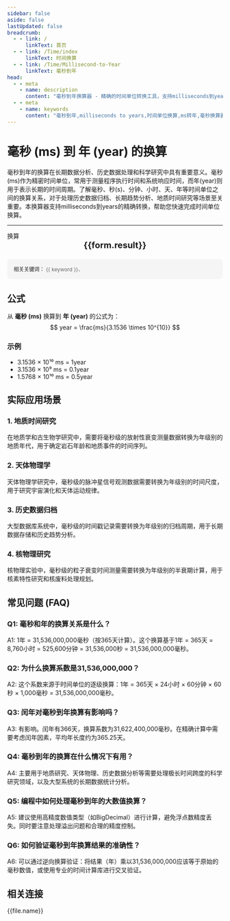 ```yaml
---
sidebar: false
aside: false
lastUpdated: false
breadcrumb:
  - - link: /
      linkText: 首页
  - - link: /Time/index
      linkText: 时间换算
  - - link: /Time/Millisecond-to-Year
      linkText: 毫秒到年
head:
  - - meta
    - name: description
      content: "毫秒到年换算器 - 精确的时间单位转换工具，支持milliseconds到years的快速换算。适用于长期数据分析、历史数据处理、科学研究等场景，提供毫秒(ms)、秒(s)、分钟、小时、天、年等时间单位的换算关系和实际应用指导。"
  - - meta
    - name: keywords
      content: "毫秒到年,milliseconds to years,时间单位换算,ms转年,毫秒换算器,年换算,时间转换,长期数据分析,历史数据处理,科学研究,毫秒符号,时间单位,milliseconds,years,时间测量,精密计时,年度统计,长期趋势分析"
---
```

# 毫秒 (ms) 到 年 (year) 的换算

毫秒到年的换算在长期数据分析、历史数据处理和科学研究中具有重要意义。毫秒(ms)作为精密时间单位，常用于测量程序执行时间和系统响应时间，而年(year)则用于表示长期的时间周期。了解毫秒、秒(s)、分钟、小时、天、年等时间单位之间的换算关系，对于处理历史数据归档、长期趋势分析、地质时间研究等场景至关重要。本换算器支持milliseconds到years的精确转换，帮助您快速完成时间单位换算。

---
<script setup>
import { onMounted, reactive, inject, ref } from 'vue'
import { NButton,NForm ,NFormItem,NInput,NInputNumber,NSelect,NCard,useMessage,NGrid ,NGi  } from 'naive-ui'
import { defineClientComponent } from 'vitepress'
import { Time } from '../../files';

const seoKey = [
  '毫秒到年','毫秒到年的换算','毫秒到年的转换','毫秒到年的计算','毫秒到年的公式',
  '毫秒与秒之间的换算','微秒和毫秒','秒 毫秒 微秒 纳秒','ms与s的换算','ms单位',
  '一毫秒','s和ms换算','时间 毫秒','一秒多少毫秒','秒和毫秒',
  'ms 単位','ms和s','微秒 毫秒','毫秒和秒','毫秒换算',
  '毫秒转秒','时钟毫秒','毫秒单位','µs','毫秒计时器',
  '毫秒时钟','ms s','时间秒表毫秒','多少毫秒等于一秒','ms是多少秒',
  'ms和s的换算','一秒是多少毫秒','毫秒转换','秒的单位','秒和毫秒换算',
  '一毫秒等于多少秒','时钟秒表','毫秒时间','ms是什么单位','中国时间毫秒',
  '时间毫秒','时间秒表','ms to s','millisecond','milliseconds',
  '微秒','秒','一秒等于多少毫秒','毫秒和秒的换算','年换算','长期数据分析',
  '历史数据处理','科学研究','年度统计','长期趋势分析'
]
const convert = inject('convert')

const form = reactive({
  number: null,
  result: '',
  title: '毫秒到年换算器',
})

const convertHandler = () => {
  if (form.number !== null && !isNaN(form.number)) {
    const convertedValue = parseFloat(form.number) / 31536000000
    form.result = `${form.number}ms = ${convertedValue.toFixed(12)}year`
  } else {
    form.result = '请输入有效的数值。'
  }
}
</script>

<n-form size="large" :model="form">
  <n-form-item label="毫秒 (ms)">
    <n-input-number v-model:value="form.number" placeholder="输入毫秒" style="width: 100%" />
  </n-form-item>
  <n-form-item>
    <n-button type="info" @click="convertHandler" block>换算</n-button>
  </n-form-item>
</n-form>

<n-card :title="form.title" size="small">
  <div style="text-align:center;font-size:20px;">
    <strong>{{form.result}}</strong>
  </div>
</n-card>

<div style="margin-top: 20px; padding: 15px; background-color: #f5f5f5; border-radius: 8px; font-size: 12px; color: #666;">
  <strong>相关关键词：</strong>
  <span v-for="(keyword, index) in seoKey" :key="index" style="margin-right: 8px;">
    {{ keyword }}<span v-if="index < seoKey.length - 1">、</span>
  </span>
</div>

## 公式

从 **毫秒 (ms)** 换算到 **年 (year)** 的公式为：
$$ year = \frac{ms}{3.1536 \times 10^{10}} $$

### 示例
- 3.1536 × 10¹⁰ ms = 1year
- 3.1536 × 10⁹ ms = 0.1year
- 1.5768 × 10¹⁰ ms = 0.5year

## 实际应用场景

### 1. 地质时间研究
在地质学和古生物学研究中，需要将毫秒级的放射性衰变测量数据转换为年级别的地质年代，用于确定岩石年龄和地质事件的时间序列。

### 2. 天体物理学
天体物理学研究中，毫秒级的脉冲星信号观测数据需要转换为年级别的时间尺度，用于研究宇宙演化和天体运动规律。

### 3. 历史数据归档
大型数据库系统中，毫秒级的时间戳记录需要转换为年级别的归档周期，用于长期数据存储和历史趋势分析。

### 4. 核物理研究
核物理实验中，毫秒级的粒子衰变时间测量需要转换为年级别的半衰期计算，用于核素特性研究和核废料处理规划。

## 常见问题 (FAQ)

### Q1: 毫秒和年的换算关系是什么？
A1: 1年 = 31,536,000,000毫秒（按365天计算）。这个换算基于1年 = 365天 = 8,760小时 = 525,600分钟 = 31,536,000秒 = 31,536,000,000毫秒。

### Q2: 为什么换算系数是31,536,000,000？
A2: 这个系数来源于时间单位的逐级换算：1年 = 365天 × 24小时 × 60分钟 × 60秒 × 1,000毫秒 = 31,536,000,000毫秒。

### Q3: 闰年对毫秒到年换算有影响吗？
A3: 有影响。闰年有366天，换算系数为31,622,400,000毫秒。在精确计算中需要考虑闰年因素，平均年长度约为365.25天。

### Q4: 毫秒到年的换算在什么情况下有用？
A4: 主要用于地质研究、天体物理、历史数据分析等需要处理极长时间跨度的科学研究领域，以及大型系统的长期数据统计分析。

### Q5: 编程中如何处理毫秒到年的大数值换算？
A5: 建议使用高精度数值类型（如BigDecimal）进行计算，避免浮点数精度丢失。同时要注意处理溢出问题和合理的精度控制。

### Q6: 如何验证毫秒到年换算结果的准确性？
A6: 可以通过逆向换算验证：将结果（年）乘以31,536,000,000应该等于原始的毫秒数值，或使用专业的时间计算库进行交叉验证。
## 相关连接
<n-grid x-gap="12" :cols="2">
  <n-gi v-for="(file, index) in Time" :key="index">
    <n-button
      text
      tag="a"
      :href="file.path"
      type="info"
    >
      {{file.name}}
    </n-button>
  </n-gi>
</n-grid>